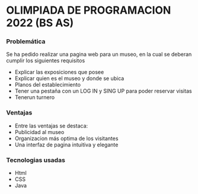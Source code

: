 # OLIMPIADA DE PROGRAMACION 2022 (BS AS)

### Problemática
Se ha pedido realizar una pagina web para un museo, en la cual se deberan cumplir los siguientes requisitos
- Explicar las exposiciones que posee
- Explicar quien es el museo y donde se ubica
- Planos del establecimiento
- Tener una pestaña con un LOG IN y SING UP para poder reservar visitas
- Tenerun turnero

### Ventajas
- Entre las ventajas se destaca:
- Publicidad al museo
- Organizacion más optima de los visitantes
- Una interfaz de pagina intuitiva y elegante

### Tecnologias usadas
- Html
- CSS
- Java
